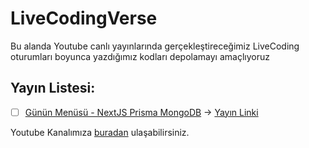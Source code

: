 # LiveCodingVerse

Bu alanda Youtube canlı yayınlarında gerçekleştireceğimiz LiveCoding oturumları boyunca yazdığımız kodları depolamayı amaçlıyoruz

## Yayın Listesi:

- [ ] [Günün Menüsü - NextJS Prisma MongoDB](./rating-system/README.md) -> [Yayın Linki](https://www.youtube.com/watch?v=qiktpsm1dYc)

Youtube Kanalımıza [buradan](https://www.youtube.com/@thecoderverse/streams) ulaşabilirsiniz.